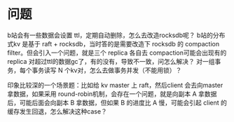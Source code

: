 # 问题

b站会有一些数据会设置 ttl，定期自动删除，怎么去改造rocksdb呢？ b站的分布式kv 是基于 raft + rocksdb，当时答的是需要改造下 rocksdb 的 compaction filter。但会引入一个问题，就是三个 replica 各自去 compaction可能会出现有的 replica 对超过ttl的数据gc了，有的没有，导致不一致，问怎么解决？
对一组事务，每个事务读写 N 个kv对，怎么去做事务并发（不能用锁）？

印象比较深的一个场景题：比如给 kv master 上 raft，然后client 会去向master拿数据，如果采用 round-robin机制，会存在一个问题，就是向副本 A 拿数据后，可能后面会向副本 B 拿数据，但如果 B 的进度比 A 慢，可能会引起 client 的缓存发生回退，怎么解决这种case？

